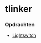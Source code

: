 # tlinker

### Opdrachten
- [Lightswitch](https://github.com/CodeAura/tlinker/blob/main/lightswitch.py)
